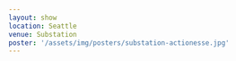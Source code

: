 ```yaml
---
layout: show
location: Seattle
venue: Substation
poster: '/assets/img/posters/substation-actionesse.jpg'
---
```


